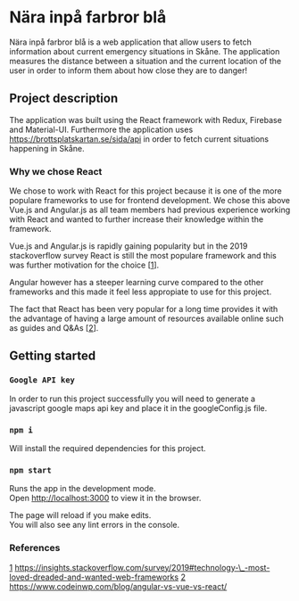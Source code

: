 # Nära inpå farbror blå

Nära inpå farbror blå is a web application that allow users to fetch information
about current emergency situations in Skåne. The application measures the distance
between a situation and the current location of the user in order to inform them about
how close they are to danger!

## Project description

The application was built using the React framework with Redux, Firebase and Material-UI.
Furthermore the application uses https://brottsplatskartan.se/sida/api in order to fetch
current situations happening in Skåne.

### Why we chose React

We chose to work with React for this project because it is one of the more populare frameworks
to use for frontend development. We chose this above Vue.js and Angular.js as all team members
had previous experience working with React and wanted to further increase their knowledge within the framework.

Vue.js and Angular.js is rapidly gaining popularity but in the 2019 stackoverflow survey React
is still the most populare framework and this was further motivation for the choice [[1]].

Angular however has a steeper learning curve compared to the other frameworks and this made it
feel less appropiate to use for this project.

The fact that React has been very popular for a long time provides it with the advantage
of having a large amount of resources available online such as guides and Q&As [[2]].

## Getting started

### `Google API key`

In order to run this project successfully you will need to generate
a javascript google maps api key and place it in the googleConfig.js file.

### `npm i`

Will install the required dependencies for this project.

### `npm start`

Runs the app in the development mode.<br />
Open [http://localhost:3000](http://localhost:3000) to view it in the browser.

The page will reload if you make edits.<br />
You will also see any lint errors in the console.

### References

[1] https://insights.stackoverflow.com/survey/2019#technology-\_-most-loved-dreaded-and-wanted-web-frameworks
[2] https://www.codeinwp.com/blog/angular-vs-vue-vs-react/

[1]: https://insights.stackoverflow.com/survey/2019#technology-_-most-loved-dreaded-and-wanted-web-frameworks
[2]: https://www.codeinwp.com/blog/angular-vs-vue-vs-react/
